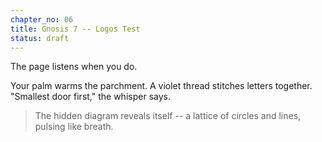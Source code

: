 ```yaml
---
chapter_no: 06
title: Gnosis 7 -- Logos Test
status: draft
---
```


The page listens when you do.

<!-- fragment:id=gnosis7_violet_gate -->
Your palm warms the parchment. A violet thread stitches letters together.  
"Smallest door first," the whisper says.
<!-- /fragment -->

<!-- gate:found_violet_sigil -->
> The hidden diagram reveals itself -- a lattice of circles and lines, pulsing like breath.
<!-- /gate -->